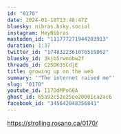 ```yaml
---
id: "0170"
date: 2024-01-18T13:48:47Z
bluesky: nibras.bsky.social
instagram: HeyNibras
mastodon_id: "111777271944203913"
duration: 1:37
twitter_id: "1748322361076519062"
bluesky_id: 3kjb5rwnobw2f
threads_id: C2SDK3SCdjE
title: growing up on the web
summary: '"The internet raised me"'
slug: "0170"
youtube_id: I17DdMPoG6A
ghost_id: 65a92c52e25ee20001ca2ac6
facebook_id: "345642048356841"
---
```

https://strolling.rosano.ca/0170/
